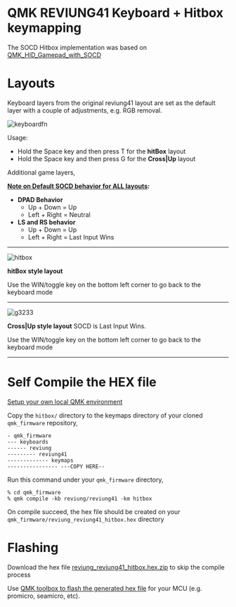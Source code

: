 # QMK REVIUNG41 Keyboard + Hitbox keymapping
The SOCD Hitbox implementation was based on [QMK_HID_Gamepad_with_SOCD](https://github.com/brentaro/QMK_HID_Gamepad_with_SOCD/#qmk_hid_gamepad_with_socd)

# Layouts
Keyboard layers from the original reviung41 layout are set as the default layer with a couple of adjustments, e.g. RGB removal.

![keyboardfn](https://github.com/kh411d/qmk_reviung41_keymaps/assets/273012/c3449916-f1e0-426f-9909-ce6e591ad83f)

Usage:

- Hold the Space key and then press T for the **hitBox** layout
- Hold the Space key and then press G for the **Cross|Up** layout

Additional game layers,

**<ins>Note on Default SOCD behavior for ALL layouts</ins>:**
- **DPAD Behavior**
  - Up + Down = Up
  - Left + Right = Neutral
- **LS and RS behavior**
  - Up + Down = Up
  - Left + Right = Last Input Wins
---


![hitbox](https://github.com/kh411d/qmk_reviung41_keymaps/assets/273012/5a45c421-db0c-4c33-817f-82a2cd0b711e)

**hitBox style layout** 

Use the WIN/toggle key on the bottom left corner to go back to the keyboard mode

---

![g3233](https://github.com/kh411d/qmk_reviung41_keymaps/assets/273012/2375f10f-ca2d-4784-813c-d7297b7d29b8)

**Cross|Up style layout** SOCD is Last Input Wins. 

Use the WIN/toggle key on the bottom left corner to go back to the keyboard mode

---

# Self Compile the HEX file 

[Setup your own local QMK environment](https://docs.qmk.fm/#/newbs_getting_started)

Copy the `hitbox/` directory to the keymaps directory of your cloned `qmk_firmware` repository,
```
- qmk_firmware
--- keyboards
------ reviung
--------- reviung41
------------- keymaps
---------------- ---COPY HERE--
``` 

Run this command under your `qmk_firmware` directory,
```
% cd qmk_firmware
% qmk compile -kb reviung/reviung41 -km hitbox
```
On compile succeed, the hex file should be created on your `qmk_firmware/reviung_reviung41_hitbox.hex` directory

# Flashing

Download the hex file [reviung_reviung41_hitbox.hex.zip](https://github.com/kh411d/qmk_reviung41_keymaps/files/12394843/reviung_reviung41_hitbox.hex.zip) to skip the compile process

Use [QMK toolbox to flash the generated hex file](https://docs.qmk.fm/#/newbs_flashing) for your MCU (e.g. promicro, seamicro, etc).
